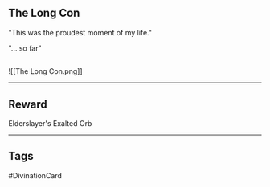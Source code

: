## The Long Con
"This was the proudest moment of my life."

"... so far"
## 
![[The Long Con.png]]

---
## Reward
Elderslayer's Exalted Orb

---
## Tags
#DivinationCard